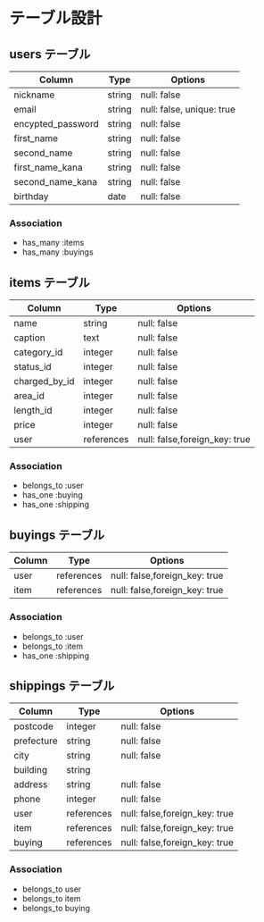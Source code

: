 # テーブル設計

## users テーブル

| Column            | Type   | Options                   |
| ----------------- | ------ | ------------------------- |
| nickname          | string | null: false               |
| email             | string | null: false, unique: true |
| encypted_password | string | null: false               |
| first_name        | string | null: false               |
| second_name       | string | null: false               |
| first_name_kana   | string | null: false               |
| second_name_kana  | string | null: false               |
| birthday          | date   | null: false               |

### Association

- has_many :items
- has_many :buyings

## items テーブル

| Column        | Type       | Options                       |
| ------------- | ---------- | ----------------------------- |
| name          | string     | null: false                   |
| caption       | text       | null: false                   |
| category_id   | integer    | null: false                   |
| status_id     | integer    | null: false                   |
| charged_by_id | integer    | null: false                   |
| area_id       | integer    | null: false                   |
| length_id     | integer    | null: false                   |
| price         | integer    | null: false                   |
| user          | references | null: false,foreign_key: true |

### Association

- belongs_to :user
- has_one :buying
- has_one :shipping

## buyings テーブル

| Column | Type       | Options                       |
| ------ | ---------- | ----------------------------- |
| user   | references | null: false,foreign_key: true |
| item   | references | null: false,foreign_key: true |

### Association

- belongs_to :user
- belongs_to :item
- has_one :shipping

## shippings テーブル

| Column     | Type       | Options                       |
| ---------- | ---------- | ----------------------------- |
| postcode   | integer    | null: false                   |
| prefecture | string     | null: false                   |
| city       | string     | null: false                   |
| building   | string     |                               |
| address    | string     | null: false                   |
| phone      | integer    | null: false                   |
| user       | references | null: false,foreign_key: true |
| item       | references | null: false,foreign_key: true |
| buying     | references | null: false,foreign_key: true |

### Association

- belongs_to user
- belongs_to item
- belongs_to buying
